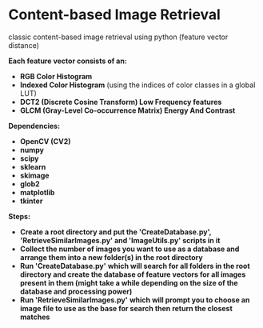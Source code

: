 # Content-based Image Retrieval
classic content-based image retrieval using python (feature vector distance)

**Each feature vector consists of an:**
* **RGB Color Histogram**
* **Indexed Color Histogram** (using the indices of color classes in a global LUT)
* **DCT2 (Discrete Cosine Transform) Low Frequency features**
* **GLCM (Gray-Level Co-occurrence Matrix) Energy And Contrast**

**Dependencies:**

* **OpenCV (CV2)**
* **numpy**
* **scipy**
* **sklearn**
* **skimage**
* **glob2**
* **matplotlib**
* **tkinter**

**Steps:**

* **Create a root directory and put the 'CreateDatabase.py', 'RetrieveSimilarImages.py' and 'ImageUtils.py' scripts in it**
* **Collect the number of images you want to use as a database and arrange them into a new folder(s) in the root directory**
* **Run 'CreateDatabase.py'** **which will search for all folders in the root directory and create the database of feature vectors for all images present in them (might take a while depending on the size of the database and processing power)**
* **Run 'RetrieveSimilarImages.py'** **which will prompt you to choose an image file to use as the base for search then return the closest matches**
